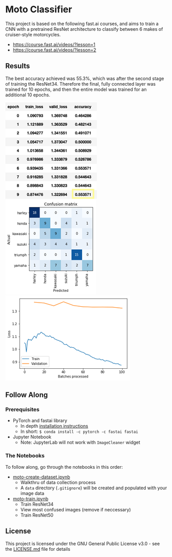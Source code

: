 # Moto Classifier
This project is based on the following fast.ai courses, and aims to train a CNN with a pretrained ResNet architecture to classify between 6 makes of cruiser-style motorcycles. 
- https://course.fast.ai/videos/?lesson=1
- https://course.fast.ai/videos/?lesson=2

## Results
The best accuracy achieved was 55.3%, which was after the second stage of training the ResNet34. Therefore the final, fully connected layer was trained for 10 epochs, and then the entire model was trained for an additional 10 epochs.<br>

![](./media/metrics_resnet34.png) ![](./media/confusion_matrix_resnet34.png) ![](./media/plot_losses_resnet34.png)


## Follow Along
### Prerequisites
- PyTorch and fastai library
  - In depth [installation instructions](https://github.com/fastai/fastai/blob/master/README.md#installation)
  - In short: `$ conda install -c pytorch -c fastai fastai`
- Jupyter Notebook
  - Note: JupyterLab will not work with `ImageCleaner` widget

### The Notebooks
To follow along, go through the notebooks in this order:
- [moto-create-dataset.ipynb](moto-create-dataset.ipynb)
  - Walkthru of data collection process
  - A `data` directory (`.gitignore`) will be created and populated with your image data
- [moto-train.ipynb](moto-train.ipynb)
  - Train ResNet34
  - View most confused images (remove if neccessary)
  - Train ResNet50

## License
This project is licensed under the GNU General Public License v3.0 - see the [LICENSE.md](LICENSE.md) file for details
